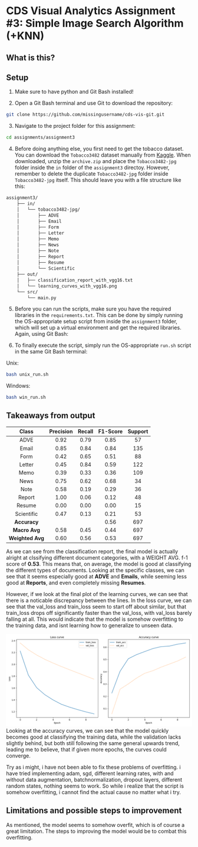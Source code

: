# CDS Visual Analytics Assignment #3: Simple Image Search Algorithm (+KNN)

## What is this?


## Setup
1. Make sure to have python and Git Bash installed!

2. Open a Git Bash terminal and use Git to download the repository:

```sh
git clone https://github.com/missingusername/cds-vis-git.git
```

3. Navigate to the project folder for this assignment:

```sh
cd assignments/assignment3
```

4. Before doing anything else, you first need to get the tobacco dataset. You can download the `Tobacco3482` dataset manually from [Kaggle](https://www.kaggle.com/datasets/patrickaudriaz/tobacco3482jpg). When downloaded, unzip the `archive.zip` and place the `Tobacco3482-jpg` folder inside the `in` folder of the `assignment3` directoy. However, remember to delete the duplicate `Tobacco3482-jpg` folder inside `Tobacco3482-jpg` itself. This should leave you with a file structure like this:

```
assignment3/
    ├── in/
    │   └── tobacco3482-jpg/
    │       ├── ADVE
    │       ├── Email
    │       ├── Form
    │       ├── Letter
    │       ├── Memo
    │       ├── News
    │       ├── Note
    │       ├── Report
    │       ├── Resume
    │       └── Scientific
    ├── out/
    │   ├── classification_report_with_vgg16.txt
    │   └── learning_curves_with_vgg16.png
    └── src/
        └── main.py
```

5. Before you can run the scripts, make sure you have the required libraries in the `requirements.txt`. This can be done by simply running the OS-appropriate setup script from inside the `assignment3` folder, which will set up a virtual environment and get the required libraries. Again, using Git Bash:

6. To finally execute the script, simply run the OS-appropriate `run.sh` script in the same Git Bash terminal:

Unix: 
```sh
bash unix_run.sh
```
Windows: 
```sh
bash win_run.sh
```

## Takeaways from output

|       Class       | Precision | Recall | F1-Score | Support |
|:-----------------:|:---------:|:------:|:--------:|:-------:|
|        ADVE       |    0.92   |  0.79  |   0.85   |    57   |
|       Email       |    0.85   |  0.84  |   0.84   |   135   |
|        Form       |    0.42   |  0.65  |   0.51   |    88   |
|      Letter       |    0.45   |  0.84  |   0.59   |   122   |
|        Memo       |    0.39   |  0.33  |   0.36   |   109   |
|        News       |    0.75   |  0.62  |   0.68   |    34   |
|        Note       |    0.58   |  0.19  |   0.29   |    36   |
|      Report       |    1.00   |  0.06  |   0.12   |    48   |
|      Resume       |    0.00   |  0.00  |   0.00   |    15   |
|  Scientific       |    0.47   |  0.13  |   0.21   |    53   |
| **Accuracy**      |           |        |   0.56   |   697   |
| **Macro Avg**     |    0.58   |  0.45  |   0.44   |   697   |
| **Weighted Avg**  |    0.60   |  0.56  |   0.53   |   697   |

As we can see from the classification report, the final model is actually alright at clssifying different document categories, with a WEIGHT AVG. f-1 score of **0.53**. This means that, on average, the model is good at classifying the different types of documents.
Looking at the specific classes, we can see that it seems especially good at **ADVE** and **Emails**, while seeming less good at **Reports**, and even completely missing **Resumes**.

However, if we look at the final plot of the learning curves, we can see that there is a noticable discrepancy between the lines. In the loss curve, we can see that the val_loss and train_loss seem to start off about similar, but that train_loss drops off significantly faster than the val_loss, with val_loss barely falling at all. This would indicate that the model is somehow overfitting to the training data, and isnt learning how to generalize to unseen data.

![Learning curves](out/learning%20curves.png)
Looking at the accuracy curves, we can see that the model quickly becomes good at classifying the training data, while the validation lacks slightly behind, but both still following the same general upwards trend, leading me to believe, that if given more epochs, the curves could converge.

Try as i might, i have not been able to fix these problems of overfitting. i have tried implementing adam, sgd, different learning rates, with and without data augmentation, batchnormalization, dropout layers, different random states, nothing seems to work. So while i realize that the script is somehow overfitting, i cannot find the actual cause no matter what i try.

## Limitations and possible steps to improvement

As mentioned, the model seems to somehow overfit, which is of course a great limitation. The steps to improving the model would be to combat this overfitting.
